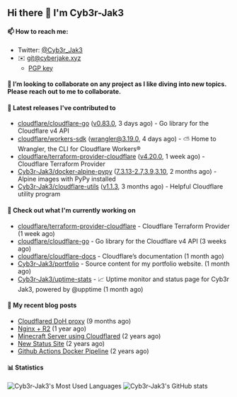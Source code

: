 ## Hi there 👋 I'm Cyb3r-Jak3

#### 📫 How to reach me:
  - Twitter: [@Cyb3r_Jak3](https://twitter.com/Cyb3r_Jak3)
  - ✉️ git@cyberjake.xyz
    - [PGP key](https://gist.githubusercontent.com/Cyb3r-Jak3/d1068b61b50239b171faf018a0269f67/raw/b876db002e6b0630795382c0b9134771ffa5fe3a/cyb3rjak3@pm.me.asc)


#### 👯 I’m looking to collaborate on any project as I like diving into new topics. Please reach out to me to collaborate.


#### 🔭 Latest releases I've contributed to

- [cloudflare/cloudflare-go](https://github.com/cloudflare/cloudflare-go) ([v0.83.0](https://github.com/cloudflare/cloudflare-go/releases/tag/v0.83.0), 3 days ago) - Go library for the Cloudflare v4 API
- [cloudflare/workers-sdk](https://github.com/cloudflare/workers-sdk) ([wrangler@3.19.0](https://github.com/cloudflare/workers-sdk/releases/tag/wrangler%403.19.0), 4 days ago) - ⛅️ Home to Wrangler, the CLI for Cloudflare Workers®
- [cloudflare/terraform-provider-cloudflare](https://github.com/cloudflare/terraform-provider-cloudflare) ([v4.20.0](https://github.com/cloudflare/terraform-provider-cloudflare/releases/tag/v4.20.0), 1 week ago) - Cloudflare Terraform Provider
- [Cyb3r-Jak3/docker-alpine-pypy](https://github.com/Cyb3r-Jak3/docker-alpine-pypy) ([7.3.13-2.7,3.9,3.10](https://github.com/Cyb3r-Jak3/docker-alpine-pypy/releases/tag/7.3.13-2.7%2C3.9%2C3.10), 2 months ago) - Alpine images with PyPy installed
- [Cyb3r-Jak3/cloudflare-utils](https://github.com/Cyb3r-Jak3/cloudflare-utils) ([v1.1.3](https://github.com/Cyb3r-Jak3/cloudflare-utils/releases/tag/v1.1.3), 3 months ago) - Helpful Cloudflare utility program 

#### 👷 Check out what I'm currently working on

- [cloudflare/terraform-provider-cloudflare](https://github.com/cloudflare/terraform-provider-cloudflare) - Cloudflare Terraform Provider (1 week ago)
- [cloudflare/cloudflare-go](https://github.com/cloudflare/cloudflare-go) - Go library for the Cloudflare v4 API (3 weeks ago)
- [cloudflare/cloudflare-docs](https://github.com/cloudflare/cloudflare-docs) - Cloudflare’s documentation (1 month ago)
- [Cyb3r-Jak3/portfolio](https://github.com/Cyb3r-Jak3/portfolio) -  Source content for my portfolio website. (1 month ago)
- [Cyb3r-Jak3/uptime-stats](https://github.com/Cyb3r-Jak3/uptime-stats) - 📈 Uptime monitor and status page for Cyb3r Jak3, powered by @upptime (1 month ago)

#### 📜 My recent blog posts

- [Cloudflared DoH proxy](https://blog.cyberjake.xyz/post/2023-02-17-cloudflared-doh/) (9 months ago)
- [Nginx &#43; R2](https://blog.cyberjake.xyz/post/2022-10-01-nginx-proxy-r2/) (1 year ago)
- [Minecraft Server using Cloudflared](https://blog.cyberjake.xyz/post/2022-03-26-cloudflared-minecraft/) (2 years ago)
- [New Status Site](https://blog.cyberjake.xyz/post/2021-09-27-status-site/) (2 years ago)
- [Github Actions Docker Pipeline](https://blog.cyberjake.xyz/post/2021-06-16-github-actions-docker/) (2 years ago)


#### 📊 Statistics
![Cyb3r-Jak3's Most Used Languages](https://github-readme-stats.vercel.app/api/top-langs/?username=Cyb3r-Jak3&theme=cobalt&hide=css,html,scss)
![Cyb3r-Jak3's GitHub stats](https://github-readme-stats.vercel.app/api?username=Cyb3r-Jak3&count_private=true&show_icons=true&theme=cobalt&line_height=40)
